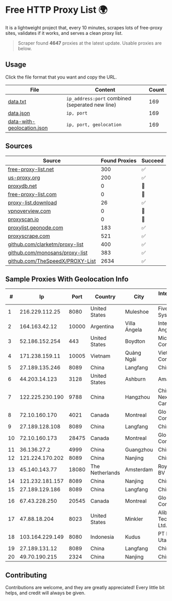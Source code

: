
# Free HTTP Proxy List 🌍

It is a lightweight project that, every 10 minutes, scrapes lots of free-proxy sites, validates if it works, and serves a clean proxy list.


> Scraper found **4647** proxies at the latest update. Usable proxies are below.

## Usage

Click the file format that you want and copy the URL.


|File|Content|Count|
|----|-------|-----|
|[data.txt](https://raw.githubusercontent.com/themiralay/Proxy-List-World/master/data.txt)|`ip_address:port` combined (seperated new line)|169|
|[data.json](https://raw.githubusercontent.com/themiralay/Proxy-List-World/master/data.json)|`ip, port`|169|
|[data-with-geolocation.json](https://raw.githubusercontent.com/themiralay/Proxy-List-World/master/data-with-geolocation.json)|`ip, port, geolocation`|169|

## Sources

|Source|Found Proxies|Succeed|
|------|-------------|-------|
|[free-proxy-list.net](https://free-proxy-list.net)|300|✅|
|[us-proxy.org](https://www.us-proxy.org)|200|✅|
|[proxydb.net](http://proxydb.net)|0|🚫|
|[free-proxy-list.com](https://free-proxy-list.com/?page=&port=&type%5B%5D=http&type%5B%5D=https&up_time=0&search=Search)|0|🚫|
|[proxy-list.download](https://www.proxy-list.download/HTTP)|26|✅|
|[vpnoverview.com](https://vpnoverview.com/privacy/anonymous-browsing/free-proxy-servers)|0|🚫|
|[proxyscan.io](https://www.proxyscan.io)|0|🚫|
|[proxylist.geonode.com](https://proxylist.geonode.com/api/proxy-list?limit=300&page=1&sort_by=lastChecked&sort_type=desc&protocols=http,https)|183|✅|
|[proxyscrape.com](https://api.proxyscrape.com/v2/?request=displayproxies&protocol=http&timeout=10000&country=all&ssl=all&anonymity=all)|521|✅|
|[github.com/clarketm/proxy-list](https://raw.githubusercontent.com/clarketm/proxy-list/master/proxy-list-raw.txt)|400|✅|
|[github.com/monosans/proxy-list](https://raw.githubusercontent.com/monosans/proxy-list/main/proxies/http.txt)|383|✅|
|[github.com/TheSpeedX/PROXY-List](https://raw.githubusercontent.com/TheSpeedX/PROXY-List/master/http.txt)|2634|✅|


## Sample Proxies With Geolocation Info

|#|Ip|Port|Country|City|Internet Service Provider|
|-|--|----|-------|----|-------------------------|
|1|216.229.112.25|8080|United States|Muleshoe|Five Area Systems, LLC|
|2|164.163.42.12|10000|Argentina|Villa Ángela|Interret Villa Angela SRL|
|3|52.186.152.254|443|United States|Boydton|Microsoft Corporation|
|4|171.238.159.11|10005|Vietnam|Quảng Ngãi|Viettel Corporation|
|5|27.189.135.246|8089|China|Langfang|Chinanet|
|6|44.203.14.123|3128|United States|Ashburn|Amazon.com|
|7|122.225.230.190|9788|China|Hangzhou|China Telecom Next Generation Carrier Network|
|8|72.10.160.170|4021|Canada|Montreal|GloboTech Communications|
|9|27.189.128.108|8089|China|Langfang|Chinanet|
|10|72.10.160.173|28475|Canada|Montreal|GloboTech Communications|
|11|36.136.27.2|4999|China|Guangzhou|China Mobile|
|12|121.224.170.202|8089|China|Nanjing|China Telecom|
|13|45.140.143.77|18080|The Netherlands|Amsterdam|RoyaleHosting BV|
|14|121.232.181.157|8089|China|Nanjing|Chinanet|
|15|27.189.129.186|8089|China|Langfang|Chinanet|
|16|67.43.228.250|20545|Canada|Montreal|GloboTech Communications|
|17|47.88.18.204|8023|United States|Minkler|Alibaba (US) Technology Co., Ltd.|
|18|103.164.229.149|8080|Indonesia|Kudus|PT Muria Data Utama|
|19|27.189.131.12|8089|China|Langfang|Chinanet|
|20|49.70.190.215|2324|China|Nanjing|Chinanet|



## Contributing

Contributions are welcome, and they are greatly appreciated! Every
little bit helps, and credit will always be given.

